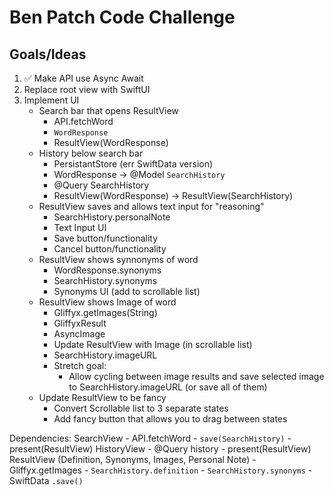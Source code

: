 #  Ben Patch Code Challenge
## Goals/Ideas

1. ✅ Make API use Async Await
2. Replace root view with SwiftUI
3. Implement UI
    - Search bar that opens ResultView
        - API.fetchWord
        - `WordResponse`
        - ResultView(WordResponse)
    - History below search bar
        - PersistantStore (err SwiftData version)
        - WordResponse -> @Model `SearchHistory`
        - @Query SearchHistory
        - ResultView(WordResponse) -> ResultView(SearchHistory)
    - ResultView saves and allows text input for "reasoning"
        - SearchHistory.personalNote
        - Text Input UI
        - Save button/functionality
        - Cancel button/functionality
    - ResultView shows synnonyms of word
        - WordResponse.synonyms
        - SearchHistory.synonyms
        - Synonyms UI (add to scrollable list) 
    - ResultView shows Image of word
        - Gliffyx.getImages(String)
        - GliffyxResult
        - AsyncImage
        - Update ResultView with Image (in scrollable list)
        - SearchHistory.imageURL
        - Stretch goal:
            - Allow cycling between image results and save selected image to SearchHistory.imageURL (or save all of them)
    - Update ResultView to be fancy
        - Convert Scrollable list to 3 separate states
        - Add fancy button that allows you to drag between states
    
Dependencies:
SearchView
    - API.fetchWord
    - `save(SearchHistory)`
    - present(ResultView)
HistoryView
    - @Query history
    - present(ResultView)
ResultView (Definition, Synonyms, Images, Personal Note)
    - Gliffyx.getImages
    - `SearchHistory.definition`
    - `SearchHistory.synonyms`
    - SwiftData `.save()`
